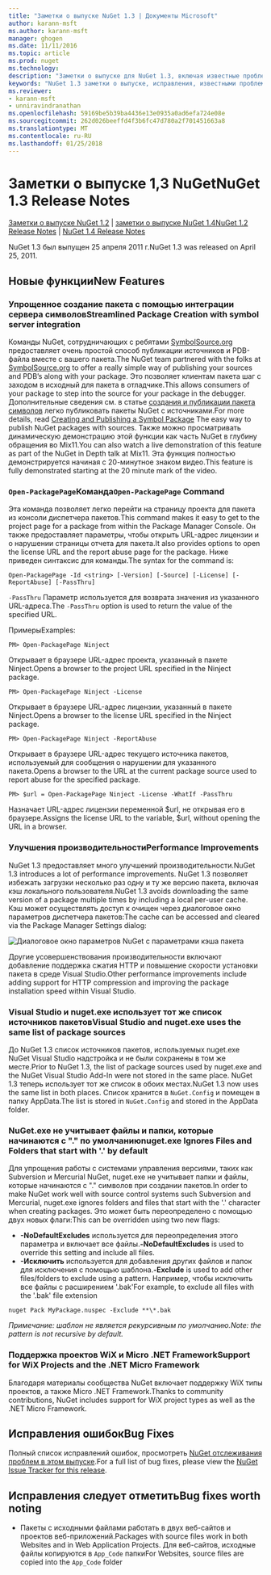 ```yaml
---
title: "Заметки о выпуске NuGet 1.3 | Документы Microsoft"
author: karann-msft
ms.author: karann-msft
manager: ghogen
ms.date: 11/11/2016
ms.topic: article
ms.prod: nuget
ms.technology: 
description: "Заметки о выпуске для NuGet 1.3, включая известные проблемы, исправленные ошибки, добавленные функции и DCR."
keywords: "NuGet 1.3 заметки о выпуске, исправления, известными проблемами, добавлены функции, DCR"
ms.reviewer:
- karann-msft
- unniravindranathan
ms.openlocfilehash: 59169be5b39ba4436e13e0935a0ad6efa724e08e
ms.sourcegitcommit: 262d026beeffd4f3b6fc47d780a2f701451663a8
ms.translationtype: MT
ms.contentlocale: ru-RU
ms.lasthandoff: 01/25/2018
---
```

# <a name="nuget-13-release-notes"></a><span data-ttu-id="05aca-104">Заметки о выпуске 1,3 NuGet</span><span class="sxs-lookup"><span data-stu-id="05aca-104">NuGet 1.3 Release Notes</span></span>

<span data-ttu-id="05aca-105">[Заметки о выпуске NuGet 1.2](../release-notes/nuget-1.2.md) | [заметки о выпуске NuGet 1.4](../release-notes/nuget-1.4.md)</span><span class="sxs-lookup"><span data-stu-id="05aca-105">[NuGet 1.2 Release Notes](../release-notes/nuget-1.2.md) | [NuGet 1.4 Release Notes](../release-notes/nuget-1.4.md)</span></span>

<span data-ttu-id="05aca-106">NuGet 1.3 был выпущен 25 апреля 2011 г.</span><span class="sxs-lookup"><span data-stu-id="05aca-106">NuGet 1.3 was released on April 25, 2011.</span></span>

## <a name="new-features"></a><span data-ttu-id="05aca-107">Новые функции</span><span class="sxs-lookup"><span data-stu-id="05aca-107">New Features</span></span>

### <a name="streamlined-package-creation-with-symbol-server-integration"></a><span data-ttu-id="05aca-108">Упрощенное создание пакета с помощью интеграции сервера символов</span><span class="sxs-lookup"><span data-stu-id="05aca-108">Streamlined Package Creation with symbol server integration</span></span>

<span data-ttu-id="05aca-109">Команды NuGet, сотрудничающих с ребятами [SymbolSource.org](http://www.symbolsource.org/) предоставляет очень простой способ публикации источников и PDB-файла вместе с вашего пакета.</span><span class="sxs-lookup"><span data-stu-id="05aca-109">The NuGet team partnered with the folks at [SymbolSource.org](http://www.symbolsource.org/) to offer a really simple way of publishing your sources and PDB’s along with your package.</span></span> <span data-ttu-id="05aca-110">Это позволяет клиентам пакета шаг с заходом в исходный для пакета в отладчике.</span><span class="sxs-lookup"><span data-stu-id="05aca-110">This allows consumers of your package to step into the source for your package in the debugger.</span></span> <span data-ttu-id="05aca-111">Дополнительные сведения см. в статье [создания и публикации пакета символов](../create-packages/symbol-packages.md) легко публиковать пакеты NuGet с источниками.</span><span class="sxs-lookup"><span data-stu-id="05aca-111">For more details, read [Creating and Publishing a Symbol Package](../create-packages/symbol-packages.md) The easy way to publish NuGet packages with sources.</span></span> <span data-ttu-id="05aca-112">Также можно просматривать динамическую демонстрацию этой функции как часть NuGet в глубину обращения во Mix11.</span><span class="sxs-lookup"><span data-stu-id="05aca-112">You can also watch a live demonstration of this feature as part of the NuGet in Depth talk at Mix11.</span></span> <span data-ttu-id="05aca-113">Эта функция полностью демонстрируется начиная с 20-минутное знаком видео.</span><span class="sxs-lookup"><span data-stu-id="05aca-113">This feature is fully demonstrated starting at the 20 minute mark of the video.</span></span>

### <a name="open-packagepage-command"></a><span data-ttu-id="05aca-114">`Open-PackagePage`Команда</span><span class="sxs-lookup"><span data-stu-id="05aca-114">`Open-PackagePage` Command</span></span>

<span data-ttu-id="05aca-115">Эта команда позволяет легко перейти на страницу проекта для пакета из консоли диспетчера пакетов.</span><span class="sxs-lookup"><span data-stu-id="05aca-115">This command makes it easy to get to the project page for a package from within the Package Manager Console.</span></span> <span data-ttu-id="05aca-116">Он также предоставляет параметры, чтобы открыть URL-адрес лицензии и о нарушении страницы отчета для пакета.</span><span class="sxs-lookup"><span data-stu-id="05aca-116">It also provides options to open the license URL and the report abuse page for the package.</span></span>
<span data-ttu-id="05aca-117">Ниже приведен синтаксис для команды.</span><span class="sxs-lookup"><span data-stu-id="05aca-117">The syntax for the command is:</span></span>

    Open-PackagePage -Id <string> [-Version] [-Source] [-License] [-ReportAbuse] [-PassThru]

<span data-ttu-id="05aca-118">`-PassThru` Параметр используется для возврата значения из указанного URL-адреса.</span><span class="sxs-lookup"><span data-stu-id="05aca-118">The `-PassThru` option is used to return the value of the specified URL.</span></span>

<span data-ttu-id="05aca-119">Примеры</span><span class="sxs-lookup"><span data-stu-id="05aca-119">Examples:</span></span>

    PM> Open-PackagePage Ninject

<span data-ttu-id="05aca-120">Открывает в браузере URL-адрес проекта, указанный в пакете Ninject.</span><span class="sxs-lookup"><span data-stu-id="05aca-120">Opens a browser to the project URL specified in the Ninject package.</span></span>

    PM> Open-PackagePage Ninject -License

<span data-ttu-id="05aca-121">Открывает в браузере URL-адрес лицензии, указанный в пакете Ninject.</span><span class="sxs-lookup"><span data-stu-id="05aca-121">Opens a browser to the license URL specified in the Ninject package.</span></span>

    PM> Open-PackagePage Ninject -ReportAbuse

<span data-ttu-id="05aca-122">Открывает в браузере URL-адрес текущего источника пакетов, используемый для сообщения о нарушении для указанного пакета.</span><span class="sxs-lookup"><span data-stu-id="05aca-122">Opens a browser to the URL at the current package source used to report abuse for the specified package.</span></span>

    PM> $url = Open-PackagePage Ninject -License -WhatIf -PassThru

<span data-ttu-id="05aca-123">Назначает URL-адрес лицензии переменной $url, не открывая его в браузере.</span><span class="sxs-lookup"><span data-stu-id="05aca-123">Assigns the license URL to the variable, $url, without opening the URL in a browser.</span></span>

### <a name="performance-improvements"></a><span data-ttu-id="05aca-124">Улучшения производительности</span><span class="sxs-lookup"><span data-stu-id="05aca-124">Performance Improvements</span></span>

<span data-ttu-id="05aca-125">NuGet 1.3 предоставляет много улучшений производительности.</span><span class="sxs-lookup"><span data-stu-id="05aca-125">NuGet 1.3 introduces a lot of performance improvements.</span></span> <span data-ttu-id="05aca-126">NuGet 1.3 позволяет избежать загрузки несколько раз одну и ту же версию пакета, включая кэш локального пользователя.</span><span class="sxs-lookup"><span data-stu-id="05aca-126">NuGet 1.3 avoids downloading the same version of a package multiple times by including a local per-user cache.</span></span> <span data-ttu-id="05aca-127">Кэш может осуществлять доступ к очищен через диалоговое окно параметров диспетчера пакетов:</span><span class="sxs-lookup"><span data-stu-id="05aca-127">The cache can be accessed and cleared via the Package Manager Settings dialog:</span></span>

![Диалоговое окно параметров NuGet с параметрами кэша пакета](./media/nuget-options.png)

<span data-ttu-id="05aca-129">Другие усовершенствования производительности включают добавление поддержка сжатия HTTP и повышение скорости установки пакета в среде Visual Studio.</span><span class="sxs-lookup"><span data-stu-id="05aca-129">Other performance improvements include adding support for HTTP compression and improving the package installation speed within Visual Studio.</span></span>

### <a name="visual-studio-and-nugetexe-uses-the-same-list-of-package-sources"></a><span data-ttu-id="05aca-130">Visual Studio и nuget.exe использует тот же список источников пакетов</span><span class="sxs-lookup"><span data-stu-id="05aca-130">Visual Studio and nuget.exe uses the same list of package sources</span></span>

<span data-ttu-id="05aca-131">До NuGet 1.3 список источников пакетов, используемых nuget.exe NuGet Visual Studio надстройка и не были сохранены в том же месте.</span><span class="sxs-lookup"><span data-stu-id="05aca-131">Prior to NuGet 1.3, the list of package sources used by nuget.exe and the NuGet Visual Studio Add-In were not stored in the same place.</span></span> <span data-ttu-id="05aca-132">NuGet 1.3 теперь использует тот же список в обоих местах.</span><span class="sxs-lookup"><span data-stu-id="05aca-132">NuGet 1.3 now uses the same list in both places.</span></span> <span data-ttu-id="05aca-133">Список хранится в `NuGet.Config` и помещен в папку AppData.</span><span class="sxs-lookup"><span data-stu-id="05aca-133">The list is stored in `NuGet.Config` and stored in the AppData folder.</span></span>

### <a name="nugetexe-ignores-files-and-folders-that-start-with--by-default"></a><span data-ttu-id="05aca-134">NuGet.exe не учитывает файлы и папки, которые начинаются с "." по умолчанию</span><span class="sxs-lookup"><span data-stu-id="05aca-134">nuget.exe Ignores Files and Folders that start with '.' by default</span></span>

<span data-ttu-id="05aca-135">Для упрощения работы с системами управления версиями, таких как Subversion и Mercurial NuGet, nuget.exe не учитывает папки и файлы, которые начинаются с "." символов при создании пакетов.</span><span class="sxs-lookup"><span data-stu-id="05aca-135">In order to make NuGet work well with source control systems such Subversion and Mercurial, nuget.exe ignores folders and files that start with the '.' character when creating packages.</span></span> <span data-ttu-id="05aca-136">Это может быть переопределено с помощью двух новых флаги:</span><span class="sxs-lookup"><span data-stu-id="05aca-136">This can be overridden using two new flags:</span></span>

* <span data-ttu-id="05aca-137">__-NoDefaultExcludes__ используется для переопределения этого параметра и включает все файлы.</span><span class="sxs-lookup"><span data-stu-id="05aca-137">__-NoDefaultExcludes__ is used to override this setting and include all files.</span></span>
* <span data-ttu-id="05aca-138">__-Исключить__ используется для добавления других файлов и папок для исключения с помощью шаблона.</span><span class="sxs-lookup"><span data-stu-id="05aca-138">__-Exclude__ is used to add other files/folders to exclude using a pattern.</span></span> <span data-ttu-id="05aca-139">Например, чтобы исключить все файлы с расширением '.bak'</span><span class="sxs-lookup"><span data-stu-id="05aca-139">For example, to exclude all files with the '.bak' file extension</span></span>

```
nuget Pack MyPackage.nuspec -Exclude **\*.bak
```  

<span data-ttu-id="05aca-140">_Примечание: шаблон не является рекурсивным по умолчанию._</span><span class="sxs-lookup"><span data-stu-id="05aca-140">_Note: the pattern is not recursive by default._</span></span>

### <a name="support-for-wix-projects-and-the-net-micro-framework"></a><span data-ttu-id="05aca-141">Поддержка проектов WiX и Micro .NET Framework</span><span class="sxs-lookup"><span data-stu-id="05aca-141">Support for WiX Projects and the .NET Micro Framework</span></span>

<span data-ttu-id="05aca-142">Благодаря материалы сообщества NuGet включает поддержку WiX типы проектов, а также Micro .NET Framework.</span><span class="sxs-lookup"><span data-stu-id="05aca-142">Thanks to community contributions, NuGet includes support for WiX project types as well as the .NET Micro Framework.</span></span>

## <a name="bug-fixes"></a><span data-ttu-id="05aca-143">Исправления ошибок</span><span class="sxs-lookup"><span data-stu-id="05aca-143">Bug Fixes</span></span>

<span data-ttu-id="05aca-144">Полный список исправлений ошибок, просмотреть [NuGet отслеживания проблем в этом выпуске](http://nuget.codeplex.com/workitem/list/advanced?keyword=&status=All&type=All&priority=All&release=NuGet%201.3&assignedTo=All&component=All&sortField=LastUpdatedDate&sortDirection=Descending&page=0).</span><span class="sxs-lookup"><span data-stu-id="05aca-144">For a full list of bug fixes, please view the [NuGet Issue Tracker for this release](http://nuget.codeplex.com/workitem/list/advanced?keyword=&status=All&type=All&priority=All&release=NuGet%201.3&assignedTo=All&component=All&sortField=LastUpdatedDate&sortDirection=Descending&page=0).</span></span>

## <a name="bug-fixes-worth-noting"></a><span data-ttu-id="05aca-145">Исправления следует отметить</span><span class="sxs-lookup"><span data-stu-id="05aca-145">Bug fixes worth noting</span></span>

* <span data-ttu-id="05aca-146">Пакеты с исходными файлами работать в двух веб-сайтов и проектов веб-приложений.</span><span class="sxs-lookup"><span data-stu-id="05aca-146">Packages with source files work in both Websites and in Web Application Projects.</span></span>
<span data-ttu-id="05aca-147">Для веб-сайтов, исходные файлы копируются в `App_Code` папки</span><span class="sxs-lookup"><span data-stu-id="05aca-147">For Websites, source files are copied into the `App_Code` folder</span></span>
